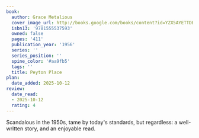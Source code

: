 ```yaml
---
book:
  author: Grace Metalious
  cover_image_url: http://books.google.com/books/content?id=YZX5AYETTDEC&printsec=frontcover&img=1&zoom=1&edge=curl&source=gbs_api
  isbn13: '9781555537593'
  owned: false
  pages: '411'
  publication_year: '1956'
  series: ''
  series_position: ''
  spine_color: '#aa9fb5'
  tags: ''
  title: Peyton Place
plan:
  date_added: 2025-10-12
review:
  date_read:
  - 2025-10-12
  rating: 4
---
```

Scandalous in the 1950s, tame by today's standards, but regardless: a well-written story, and an enjoyable read.
